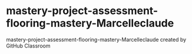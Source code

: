 # mastery-project-assessment-flooring-mastery-Marcelleclaude
mastery-project-assessment-flooring-mastery-Marcelleclaude created by GitHub Classroom

